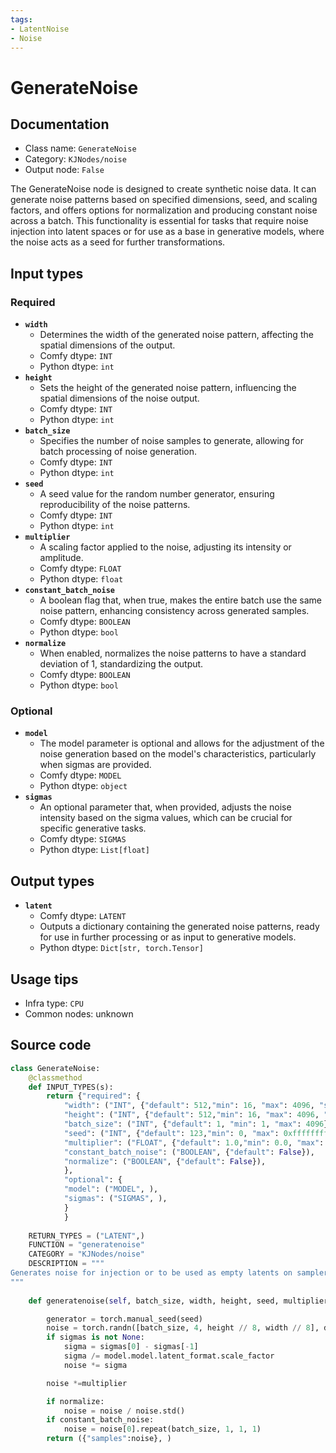 ```yaml
---
tags:
- LatentNoise
- Noise
---
```


# GenerateNoise
## Documentation
- Class name: `GenerateNoise`
- Category: `KJNodes/noise`
- Output node: `False`

The GenerateNoise node is designed to create synthetic noise data. It can generate noise patterns based on specified dimensions, seed, and scaling factors, and offers options for normalization and producing constant noise across a batch. This functionality is essential for tasks that require noise injection into latent spaces or for use as a base in generative models, where the noise acts as a seed for further transformations.
## Input types
### Required
- **`width`**
    - Determines the width of the generated noise pattern, affecting the spatial dimensions of the output.
    - Comfy dtype: `INT`
    - Python dtype: `int`
- **`height`**
    - Sets the height of the generated noise pattern, influencing the spatial dimensions of the noise output.
    - Comfy dtype: `INT`
    - Python dtype: `int`
- **`batch_size`**
    - Specifies the number of noise samples to generate, allowing for batch processing of noise generation.
    - Comfy dtype: `INT`
    - Python dtype: `int`
- **`seed`**
    - A seed value for the random number generator, ensuring reproducibility of the noise patterns.
    - Comfy dtype: `INT`
    - Python dtype: `int`
- **`multiplier`**
    - A scaling factor applied to the noise, adjusting its intensity or amplitude.
    - Comfy dtype: `FLOAT`
    - Python dtype: `float`
- **`constant_batch_noise`**
    - A boolean flag that, when true, makes the entire batch use the same noise pattern, enhancing consistency across generated samples.
    - Comfy dtype: `BOOLEAN`
    - Python dtype: `bool`
- **`normalize`**
    - When enabled, normalizes the noise patterns to have a standard deviation of 1, standardizing the output.
    - Comfy dtype: `BOOLEAN`
    - Python dtype: `bool`
### Optional
- **`model`**
    - The model parameter is optional and allows for the adjustment of the noise generation based on the model's characteristics, particularly when sigmas are provided.
    - Comfy dtype: `MODEL`
    - Python dtype: `object`
- **`sigmas`**
    - An optional parameter that, when provided, adjusts the noise intensity based on the sigma values, which can be crucial for specific generative tasks.
    - Comfy dtype: `SIGMAS`
    - Python dtype: `List[float]`
## Output types
- **`latent`**
    - Comfy dtype: `LATENT`
    - Outputs a dictionary containing the generated noise patterns, ready for use in further processing or as input to generative models.
    - Python dtype: `Dict[str, torch.Tensor]`
## Usage tips
- Infra type: `CPU`
- Common nodes: unknown


## Source code
```python
class GenerateNoise:
    @classmethod
    def INPUT_TYPES(s):
        return {"required": { 
            "width": ("INT", {"default": 512,"min": 16, "max": 4096, "step": 1}),
            "height": ("INT", {"default": 512,"min": 16, "max": 4096, "step": 1}),
            "batch_size": ("INT", {"default": 1, "min": 1, "max": 4096}),
            "seed": ("INT", {"default": 123,"min": 0, "max": 0xffffffffffffffff, "step": 1}),
            "multiplier": ("FLOAT", {"default": 1.0,"min": 0.0, "max": 4096, "step": 0.01}),
            "constant_batch_noise": ("BOOLEAN", {"default": False}),
            "normalize": ("BOOLEAN", {"default": False}),
            },
            "optional": {
            "model": ("MODEL", ),
            "sigmas": ("SIGMAS", ),
            }
            }
    
    RETURN_TYPES = ("LATENT",)
    FUNCTION = "generatenoise"
    CATEGORY = "KJNodes/noise"
    DESCRIPTION = """
Generates noise for injection or to be used as empty latents on samplers with add_noise off.
"""
        
    def generatenoise(self, batch_size, width, height, seed, multiplier, constant_batch_noise, normalize, sigmas=None, model=None):

        generator = torch.manual_seed(seed)
        noise = torch.randn([batch_size, 4, height // 8, width // 8], dtype=torch.float32, layout=torch.strided, generator=generator, device="cpu")
        if sigmas is not None:
            sigma = sigmas[0] - sigmas[-1]
            sigma /= model.model.latent_format.scale_factor
            noise *= sigma

        noise *=multiplier

        if normalize:
            noise = noise / noise.std()
        if constant_batch_noise:
            noise = noise[0].repeat(batch_size, 1, 1, 1)
        return ({"samples":noise}, )

```
